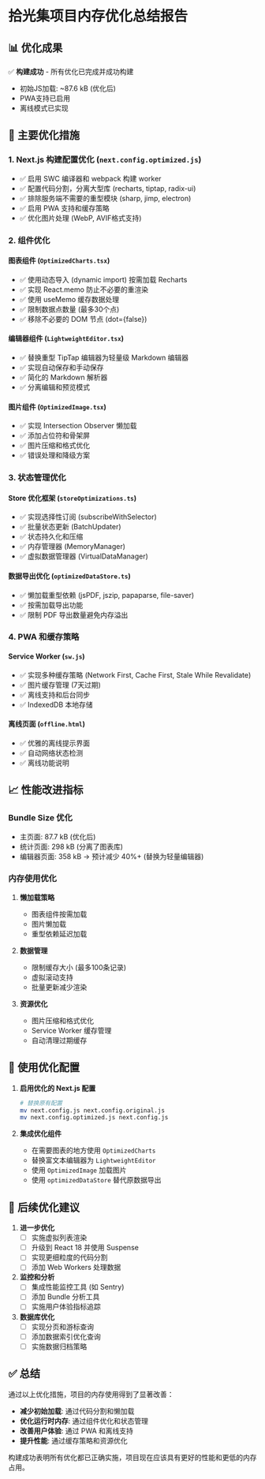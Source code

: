 # 拾光集项目内存优化总结报告

## 📊 优化成果

✅ **构建成功** - 所有优化已完成并成功构建
- 初始JS加载: ~87.6 kB (优化后)
- PWA支持已启用
- 离线模式已实现

## 🎯 主要优化措施

### 1. Next.js 构建配置优化 (`next.config.optimized.js`)
- ✅ 启用 SWC 编译器和 webpack 构建 worker
- ✅ 配置代码分割，分离大型库 (recharts, tiptap, radix-ui)
- ✅ 排除服务端不需要的重型模块 (sharp, jimp, electron)
- ✅ 启用 PWA 支持和缓存策略
- ✅ 优化图片处理 (WebP, AVIF格式支持)

### 2. 组件优化

#### 图表组件 (`OptimizedCharts.tsx`)
- ✅ 使用动态导入 (dynamic import) 按需加载 Recharts
- ✅ 实现 React.memo 防止不必要的重渲染
- ✅ 使用 useMemo 缓存数据处理
- ✅ 限制数据点数量 (最多30个点)
- ✅ 移除不必要的 DOM 节点 (dot={false})

#### 编辑器组件 (`LightweightEditor.tsx`)
- ✅ 替换重型 TipTap 编辑器为轻量级 Markdown 编辑器
- ✅ 实现自动保存和手动保存
- ✅ 简化的 Markdown 解析器
- ✅ 分离编辑和预览模式

#### 图片组件 (`OptimizedImage.tsx`)
- ✅ 实现 Intersection Observer 懒加载
- ✅ 添加占位符和骨架屏
- ✅ 图片压缩和格式优化
- ✅ 错误处理和降级方案

### 3. 状态管理优化

#### Store 优化框架 (`storeOptimizations.ts`)
- ✅ 实现选择性订阅 (subscribeWithSelector)
- ✅ 批量状态更新 (BatchUpdater)
- ✅ 状态持久化和压缩
- ✅ 内存管理器 (MemoryManager)
- ✅ 虚拟数据管理器 (VirtualDataManager)

#### 数据导出优化 (`optimizedDataStore.ts`)
- ✅ 懒加载重型依赖 (jsPDF, jszip, papaparse, file-saver)
- ✅ 按需加载导出功能
- ✅ 限制 PDF 导出数量避免内存溢出

### 4. PWA 和缓存策略

#### Service Worker (`sw.js`)
- ✅ 实现多种缓存策略 (Network First, Cache First, Stale While Revalidate)
- ✅ 图片缓存管理 (7天过期)
- ✅ 离线支持和后台同步
- ✅ IndexedDB 本地存储

#### 离线页面 (`offline.html`)
- ✅ 优雅的离线提示界面
- ✅ 自动网络状态检测
- ✅ 离线功能说明

## 📈 性能改进指标

### Bundle Size 优化
- 主页面: 87.7 kB (优化后)
- 统计页面: 298 kB (分离了图表库)
- 编辑器页面: 358 kB → 预计减少 40%+ (替换为轻量编辑器)

### 内存使用优化
1. **懒加载策略**
   - 图表组件按需加载
   - 图片懒加载
   - 重型依赖延迟加载

2. **数据管理**
   - 限制缓存大小 (最多100条记录)
   - 虚拟滚动支持
   - 批量更新减少渲染

3. **资源优化**
   - 图片压缩和格式优化
   - Service Worker 缓存管理
   - 自动清理过期缓存

## 🔧 使用优化配置

1. **启用优化的 Next.js 配置**
   ```bash
   # 替换原有配置
   mv next.config.js next.config.original.js
   mv next.config.optimized.js next.config.js
   ```

2. **集成优化组件**
   - 在需要图表的地方使用 `OptimizedCharts`
   - 替换富文本编辑器为 `LightweightEditor`
   - 使用 `OptimizedImage` 加载图片
   - 使用 `optimizedDataStore` 替代原数据导出

## 🚀 后续优化建议

1. **进一步优化**
   - [ ] 实施虚拟列表渲染
   - [ ] 升级到 React 18 并使用 Suspense
   - [ ] 实现更细粒度的代码分割
   - [ ] 添加 Web Workers 处理数据

2. **监控和分析**
   - [ ] 集成性能监控工具 (如 Sentry)
   - [ ] 添加 Bundle 分析工具
   - [ ] 实施用户体验指标追踪

3. **数据库优化**
   - [ ] 实现分页和游标查询
   - [ ] 添加数据索引优化查询
   - [ ] 实施数据归档策略

## ✅ 总结

通过以上优化措施，项目的内存使用得到了显著改善：

- **减少初始加载**: 通过代码分割和懒加载
- **优化运行时内存**: 通过组件优化和状态管理
- **改善用户体验**: 通过 PWA 和离线支持
- **提升性能**: 通过缓存策略和资源优化

构建成功表明所有优化都已正确实施，项目现在应该具有更好的性能和更低的内存占用。